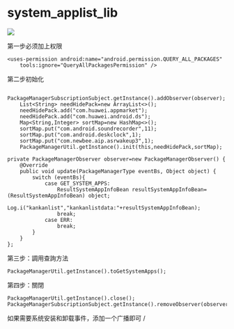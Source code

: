 # system_applist_lib
[![](https://jitpack.io/v/lixiao-nb666/system_applist_lib.svg)](https://jitpack.io/#lixiao-nb666/system_applist_lib)

第一步必须加上权限

    <uses-permission android:name="android.permission.QUERY_ALL_PACKAGES"
        tools:ignore="QueryAllPackagesPermission" />

第二步初始化

        PackageManagerSubscriptionSubject.getInstance().addObserver(observer);
        List<String> needHidePack=new ArrayList<>();
        needHidePack.add("com.huawei.appmarket");
        needHidePack.add("com.huawei.android.ds");
        Map<String,Integer> sortMap=new HashMap<>();
        sortMap.put("com.android.soundrecorder",11);
        sortMap.put("com.android.deskclock",1);
        sortMap.put("com.newbee.aip.asrwakeup3",1);
        PackageManagerUtil.getInstance().init(this,needHidePack,sortMap);

    private PackageManagerObserver observer=new PackageManagerObserver() {
        @Override
        public void update(PackageManagerType eventBs, Object object) {
            switch (eventBs){
                case GET_SYSTEM_APPS:
                    ResultSystemAppInfoBean resultSystemAppInfoBean= (ResultSystemAppInfoBean) object;
                    Log.i("kankanlist","kankanlistdata:"+resultSystemAppInfoBean);
                    break;
                case ERR:
                    break;
            }
        }
    };

第三步：調用查詢方法

    PackageManagerUtil.getInstance().toGetSystemApps();

第四步：關閉    

    PackageManagerUtil.getInstance().close();
    PackageManagerSubscriptionSubject.getInstance().removeObserver(observer);


如果需要系统安装和卸载事件，添加一个广播即可
<receiver
    android:name="com.newbee.system_applist_lib.systemapp.broadcastreceiver.SystemAppReceiver"
    android:enabled="true"
    android:exported="true">
    <intent-filter>
    <action android:name="android.intent.action.PACKAGE_ADDED"></action>
    <action android:name="android.intent.action.PACKAGE_CHANGED"></action>
    <action android:name="android.intent.action.PACKAGE_REMOVED"></action>
    <action android:name="android.intent.action.PACKAGE_REPLACED"></action>
    <action android:name="android.intent.action.PACKAGE_RESTARTED"></action>
    <action android:name="android.intent.action.PACKAGE_INSTALL"></action>
    <data android:scheme="package"></data>
</intent-filter>
</receiver>
/
 
